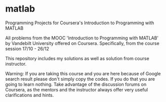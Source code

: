 # matlab
Programming Projects for Coursera's Introduction to Programming with MATLAB

All problems from the MOOC 'Introduction to Programming with MATLAB' by Vandebilt University offered on Coursera.
Specifically, from the course session 17/10 - 26/12

This repository includes my solutions as well as solution from course instructor.

Warning: If you are taking this course and you are here because of Google search result please don't simply copy the codes.
If you do that you are going to learn nothing. 
Take advantage of the discussion forums on Coursera, as the mentors and the instructor always offer very useful clarifications and hints.
